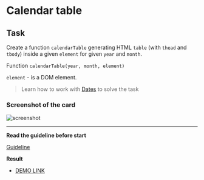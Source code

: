 # Calendar table

## Task

Create a function `calendarTable` generating HTML `table` (with `thead` and `tbody`) inside a given `element` for given `year` and `month`.

Function `calendarTable(year, month, element)`

`element` - is a DOM element.

> Learn how to work with [Dates](https://javascript.info/date) to solve the task

### Screenshot of the card
![screenshot](./example/example-calendar.png)

---
**Read the guideline before start**

[Guideline](https://github.com/mate-academy/js_task-DOM-guideline)

**Result**

- [DEMO LINK](https://kussmich.github.io/js_calendar-table-DOM)
